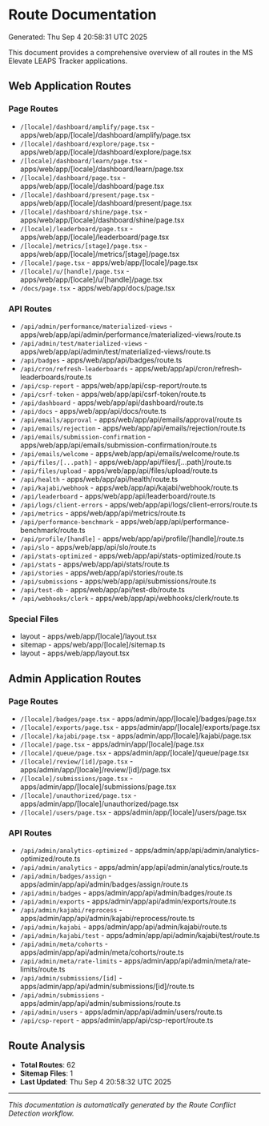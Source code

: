 # Route Documentation
Generated: Thu Sep  4 20:58:31 UTC 2025

This document provides a comprehensive overview of all routes in the MS Elevate LEAPS Tracker applications.

## Web Application Routes

### Page Routes
- `/[locale]/dashboard/amplify/page.tsx` - apps/web/app/[locale]/dashboard/amplify/page.tsx
- `/[locale]/dashboard/explore/page.tsx` - apps/web/app/[locale]/dashboard/explore/page.tsx
- `/[locale]/dashboard/learn/page.tsx` - apps/web/app/[locale]/dashboard/learn/page.tsx
- `/[locale]/dashboard/page.tsx` - apps/web/app/[locale]/dashboard/page.tsx
- `/[locale]/dashboard/present/page.tsx` - apps/web/app/[locale]/dashboard/present/page.tsx
- `/[locale]/dashboard/shine/page.tsx` - apps/web/app/[locale]/dashboard/shine/page.tsx
- `/[locale]/leaderboard/page.tsx` - apps/web/app/[locale]/leaderboard/page.tsx
- `/[locale]/metrics/[stage]/page.tsx` - apps/web/app/[locale]/metrics/[stage]/page.tsx
- `/[locale]/page.tsx` - apps/web/app/[locale]/page.tsx
- `/[locale]/u/[handle]/page.tsx` - apps/web/app/[locale]/u/[handle]/page.tsx
- `/docs/page.tsx` - apps/web/app/docs/page.tsx

### API Routes
- `/api/admin/performance/materialized-views` - apps/web/app/api/admin/performance/materialized-views/route.ts
- `/api/admin/test/materialized-views` - apps/web/app/api/admin/test/materialized-views/route.ts
- `/api/badges` - apps/web/app/api/badges/route.ts
- `/api/cron/refresh-leaderboards` - apps/web/app/api/cron/refresh-leaderboards/route.ts
- `/api/csp-report` - apps/web/app/api/csp-report/route.ts
- `/api/csrf-token` - apps/web/app/api/csrf-token/route.ts
- `/api/dashboard` - apps/web/app/api/dashboard/route.ts
- `/api/docs` - apps/web/app/api/docs/route.ts
- `/api/emails/approval` - apps/web/app/api/emails/approval/route.ts
- `/api/emails/rejection` - apps/web/app/api/emails/rejection/route.ts
- `/api/emails/submission-confirmation` - apps/web/app/api/emails/submission-confirmation/route.ts
- `/api/emails/welcome` - apps/web/app/api/emails/welcome/route.ts
- `/api/files/[...path]` - apps/web/app/api/files/[...path]/route.ts
- `/api/files/upload` - apps/web/app/api/files/upload/route.ts
- `/api/health` - apps/web/app/api/health/route.ts
- `/api/kajabi/webhook` - apps/web/app/api/kajabi/webhook/route.ts
- `/api/leaderboard` - apps/web/app/api/leaderboard/route.ts
- `/api/logs/client-errors` - apps/web/app/api/logs/client-errors/route.ts
- `/api/metrics` - apps/web/app/api/metrics/route.ts
- `/api/performance-benchmark` - apps/web/app/api/performance-benchmark/route.ts
- `/api/profile/[handle]` - apps/web/app/api/profile/[handle]/route.ts
- `/api/slo` - apps/web/app/api/slo/route.ts
- `/api/stats-optimized` - apps/web/app/api/stats-optimized/route.ts
- `/api/stats` - apps/web/app/api/stats/route.ts
- `/api/stories` - apps/web/app/api/stories/route.ts
- `/api/submissions` - apps/web/app/api/submissions/route.ts
- `/api/test-db` - apps/web/app/api/test-db/route.ts
- `/api/webhooks/clerk` - apps/web/app/api/webhooks/clerk/route.ts

### Special Files
- layout - apps/web/app/[locale]/layout.tsx
- sitemap - apps/web/app/[locale]/sitemap.ts
- layout - apps/web/app/layout.tsx

## Admin Application Routes

### Page Routes
- `/[locale]/badges/page.tsx` - apps/admin/app/[locale]/badges/page.tsx
- `/[locale]/exports/page.tsx` - apps/admin/app/[locale]/exports/page.tsx
- `/[locale]/kajabi/page.tsx` - apps/admin/app/[locale]/kajabi/page.tsx
- `/[locale]/page.tsx` - apps/admin/app/[locale]/page.tsx
- `/[locale]/queue/page.tsx` - apps/admin/app/[locale]/queue/page.tsx
- `/[locale]/review/[id]/page.tsx` - apps/admin/app/[locale]/review/[id]/page.tsx
- `/[locale]/submissions/page.tsx` - apps/admin/app/[locale]/submissions/page.tsx
- `/[locale]/unauthorized/page.tsx` - apps/admin/app/[locale]/unauthorized/page.tsx
- `/[locale]/users/page.tsx` - apps/admin/app/[locale]/users/page.tsx

### API Routes
- `/api/admin/analytics-optimized` - apps/admin/app/api/admin/analytics-optimized/route.ts
- `/api/admin/analytics` - apps/admin/app/api/admin/analytics/route.ts
- `/api/admin/badges/assign` - apps/admin/app/api/admin/badges/assign/route.ts
- `/api/admin/badges` - apps/admin/app/api/admin/badges/route.ts
- `/api/admin/exports` - apps/admin/app/api/admin/exports/route.ts
- `/api/admin/kajabi/reprocess` - apps/admin/app/api/admin/kajabi/reprocess/route.ts
- `/api/admin/kajabi` - apps/admin/app/api/admin/kajabi/route.ts
- `/api/admin/kajabi/test` - apps/admin/app/api/admin/kajabi/test/route.ts
- `/api/admin/meta/cohorts` - apps/admin/app/api/admin/meta/cohorts/route.ts
- `/api/admin/meta/rate-limits` - apps/admin/app/api/admin/meta/rate-limits/route.ts
- `/api/admin/submissions/[id]` - apps/admin/app/api/admin/submissions/[id]/route.ts
- `/api/admin/submissions` - apps/admin/app/api/admin/submissions/route.ts
- `/api/admin/users` - apps/admin/app/api/admin/users/route.ts
- `/api/csp-report` - apps/admin/app/api/csp-report/route.ts

## Route Analysis

- **Total Routes**: 62
- **Sitemap Files**: 1
- **Last Updated**: Thu Sep  4 20:58:32 UTC 2025

---
*This documentation is automatically generated by the Route Conflict Detection workflow.*
